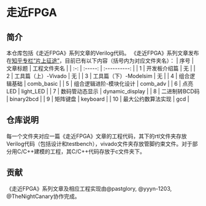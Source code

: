 # 走近FPGA

## 简介

本仓库包括《走近FPGA》系列文章的Verilog代码。
《走近FPGA》系列文章发布在[知乎专栏“片上征途”](https://www.zhihu.com/column/conquest-on-chip)，目前已有以下内容（括号内为对应文件夹名）：
| 序号 | 文章标题 | 工程文件夹名 |
| :-: | :-----: | :----------: |
| 1 | 开发板介绍篇 | 无 |
| 2 | 工具篇（上）-Vivado | 无 |
| 3 | 工具篇（下）-Modelsim | 无 |
| 4 | 组合逻辑基础 | comb_basic |
| 5 | 组合逻辑进阶-模块化设计 | comb_adv |
| 6 | 点亮LED | light_LED |
| 7 | 数码管动态显示 | dynamic_display |
| 8 | 二进制转BCD码 | binary2bcd |
| 9 | 矩阵键盘 | keyboard |
| 10 | 最大公约数算法实现 | gcd |

## 仓库说明

每一个文件夹对应一篇《走近FPGA》文章的工程代码，其下的rtl文件夹存放Verilog代码（包括设计和testbench），vivado文件夹存放管脚约束文件。对于部分用C/C++建模的工程，其C/C++代码存放于c文件夹下。

## 贡献

《走近FPGA》系列文章及相应工程实现由@pastglory, @yyyn-1203, @TheNightCanary协作完成。
